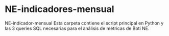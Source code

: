 # NE-indicadores-mensual
NE-indicador-mensual  Esta carpeta contiene el script principal en Python y las 3 queries SQL necesarias para el análisis de métricas de Boti NE.
